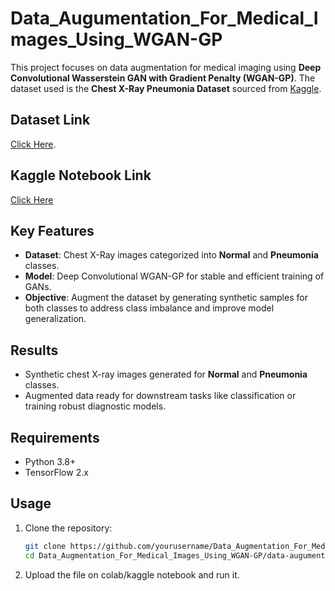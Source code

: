 # Data_Augumentation_For_Medical_Images_Using_WGAN-GP

This project focuses on data augmentation for medical imaging using **Deep Convolutional Wasserstein GAN with Gradient Penalty (WGAN-GP)**. The dataset used is the **Chest X-Ray Pneumonia Dataset** sourced from [Kaggle](https://www.kaggle.com).

## Dataset Link 
[Click Here](https://www.kaggle.com/datasets/paultimothymooney/chest-xray-pneumonia).

## Kaggle Notebook Link 
[Click Here](https://www.kaggle.com/code/shreyashacharya/data-augumentation-chest-x-ray-images-pneumonia)

## Key Features

- **Dataset**: Chest X-Ray images categorized into **Normal** and **Pneumonia** classes.
- **Model**: Deep Convolutional WGAN-GP for stable and efficient training of GANs.
- **Objective**: Augment the dataset by generating synthetic samples for both classes to address class imbalance and improve model generalization.

## Results

- Synthetic chest X-ray images generated for **Normal** and **Pneumonia** classes.
- Augmented data ready for downstream tasks like classification or training robust diagnostic models.

## Requirements

- Python 3.8+
- TensorFlow 2.x

## Usage

1. Clone the repository:
   ```bash
   git clone https://github.com/yourusername/Data_Augmentation_For_Medical_Images_Using_WGAN-GP.git
   cd Data_Augmentation_For_Medical_Images_Using_WGAN-GP/data-augumentation-chest-x-ray-images-pneumonia.ipynb
2. Upload the file on colab/kaggle notebook and run it.
